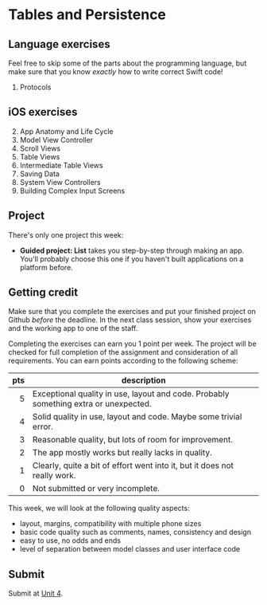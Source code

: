# Tables and Persistence


## Language exercises

Feel free to skip some of the parts about the programming language, but make sure that you know *exactly* how to write correct Swift code!

1. Protocols


## iOS exercises
<ol start=2>
    <li> App Anatomy and Life Cycle
    <li> Model View Controller
    <li> Scroll Views
    <li> Table Views
    <li> Intermediate Table Views
    <li> Saving Data
    <li> System View Controllers
    <li> Building Complex Input Screens
</ol>

## Project

There's only one project this week:

- **Guided project: List** takes you step-by-step through making an app. You'll probably choose this one if you haven't built applications on a platform before.


## Getting credit

Make sure that you complete the exercises and put your finished project on Github *before* the deadline. In the next class session, show your exercises and the working app to one of the staff.

Completing the exercises can earn you 1 point per week. The project will be checked for full completion of the assignment and consideration of all requirements. You can earn points according to the following scheme:

| pts | description                                                                          |  
| --: | ------------------------------------------------------------------------------------ |  
|   5 | Exceptional quality in use, layout and code. Probably something extra or unexpected. |  
|   4 | Solid quality in use, layout and code. Maybe some trivial error.                     |  
|   3 | Reasonable quality, but lots of room for improvement.                                |  
|   2 | The app mostly works but really lacks in quality.                                    |  
|   1 | Clearly, quite a bit of effort went into it, but it does not really work.            |  
|   0 | Not submitted or very incomplete.                                                    |  

This week, we will look at the following quality aspects:

- layout, margins, compatibility with multiple phone sizes
- basic code quality such as comments, names, consistency and design
- easy to use, no odds and ends
- level of separation between model classes and user interface code


## Submit

Submit at [Unit 4](/submit/unit-4).
